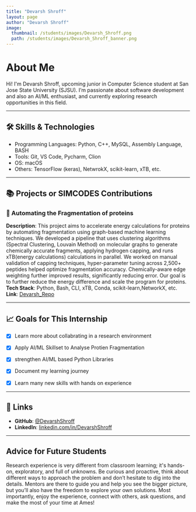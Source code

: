 ```yaml
---
title: "Devarsh Shroff"
layout: page
author: "Devarsh Shroff"
image:
  thumbnail: /students/images/Devarsh_Shroff.png
  path: /students/images/Devarsh_Shroff_banner.png
---
```


# About Me

Hi! I'm Devarsh Shroff, upcoming junior in Computer Science student at San 
Jose State University (SJSU). I’m passionate about software development and also 
an AI/ML enthusiast, and currently exploring research opportunities in this field.

---

## 🛠 Skills & Technologies

- Programming Languages: Python, C++, MySQL, Assembly Language, BASH 
- Tools: Git, VS Code, Pycharm, Clion
- OS: macOS
- Others: TensorFlow (keras), NetwrokX, scikit-learn, xTB, etc. 

---

## 📚 Projects or SIMCODES Contributions

### 📌 Automating the Fragmentation of proteins

**Description**: This project aims to accelerate energy calculations for proteins by automating fragmentation using graph-based machine learning techniques.
 We developed a pipeline that uses clustering algorithms (Spectral Clustering, Louvain Method) on molecular graphs to generate chemically accurate fragments,
 applying hydrogen capping, and runs xTB(energy calculations) calculations in parallel.  We worked on manual validation of capping techniques, hyper-parameter
 tuning across 2,500+ peptides helped optimize fragmentation accuracy. Chemically-aware edge weighting further improved results, significantly reducing error.
 Our goal is to further reduce the energy difference and scale the program for proteins.  
**Tech Stack**: Python, Bash, CLI, xTB, Conda, scikit-learn,NetworkX, etc.  
**Link**: [Devarsh_Repo](https://github.com/SIMCODES-ISU/Devarsh_Repo)


---

## 📈 Goals for This Internship

- [x]  Learn more about collabrating in a research environment 
- [x]  Apply AI/ML Skillset to Analyse Protien Fragmentation 
- [x]  strengthen AI/ML based Python Libraries 
- [x]  Document my learning journey
- [x] Learn many new skills with hands on experience 


---

## 🔗 Links

- **GitHub**: [@DevarshShroff](https://github.com/DevarshShroff)
- **LinkedIn**: [linkedin.com/in/DevarshShroff](https://www.linkedin.com/in/devarsh-shroff-83b1472a2/)


---

## Advice for Future Students

Research experience is very different from classroom learning; it's hands-on, exploratory, and full of unknowns. Be curious and proactive, think about different
 ways to approach the problem and don’t hesitate to dig into the details. Mentors are there to guide you and help you see the bigger picture, but you’ll also have
 the freedom to explore your own solutions. Most importantly, enjoy the experience, connect with others, ask questions, and make the most of your time at Ames!
